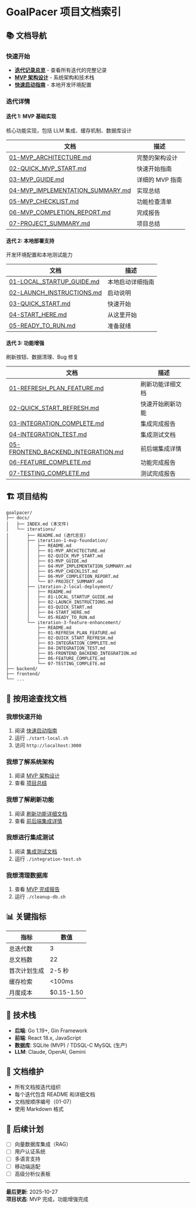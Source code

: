# GoalPacer 项目文档索引

## 📚 文档导航

### 快速开始
- **[迭代记录总览](./iterations/README.md)** - 查看所有迭代的完整记录
- **[MVP 架构设计](./iterations/iteration-1-mvp-foundation/01-MVP_ARCHITECTURE.md)** - 系统架构和技术栈
- **[快速启动指南](./iterations/iteration-2-local-deployment/01-LOCAL_STARTUP_GUIDE.md)** - 本地开发环境配置

### 迭代详情

#### 迭代 1: MVP 基础实现
核心功能实现，包括 LLM 集成、缓存机制、数据库设计

| 文档 | 描述 |
|------|------|
| [01-MVP_ARCHITECTURE.md](./iterations/iteration-1-mvp-foundation/01-MVP_ARCHITECTURE.md) | 完整的架构设计 |
| [02-QUICK_MVP_START.md](./iterations/iteration-1-mvp-foundation/02-QUICK_MVP_START.md) | 快速开始指南 |
| [03-MVP_GUIDE.md](./iterations/iteration-1-mvp-foundation/03-MVP_GUIDE.md) | 详细的 MVP 指南 |
| [04-MVP_IMPLEMENTATION_SUMMARY.md](./iterations/iteration-1-mvp-foundation/04-MVP_IMPLEMENTATION_SUMMARY.md) | 实现总结 |
| [05-MVP_CHECKLIST.md](./iterations/iteration-1-mvp-foundation/05-MVP_CHECKLIST.md) | 功能检查清单 |
| [06-MVP_COMPLETION_REPORT.md](./iterations/iteration-1-mvp-foundation/06-MVP_COMPLETION_REPORT.md) | 完成报告 |
| [07-PROJECT_SUMMARY.md](./iterations/iteration-1-mvp-foundation/07-PROJECT_SUMMARY.md) | 项目总结 |

#### 迭代 2: 本地部署支持
开发环境配置和本地测试能力

| 文档 | 描述 |
|------|------|
| [01-LOCAL_STARTUP_GUIDE.md](./iterations/iteration-2-local-deployment/01-LOCAL_STARTUP_GUIDE.md) | 本地启动详细指南 |
| [02-LAUNCH_INSTRUCTIONS.md](./iterations/iteration-2-local-deployment/02-LAUNCH_INSTRUCTIONS.md) | 启动说明 |
| [03-QUICK_START.md](./iterations/iteration-2-local-deployment/03-QUICK_START.md) | 快速开始 |
| [04-START_HERE.md](./iterations/iteration-2-local-deployment/04-START_HERE.md) | 从这里开始 |
| [05-READY_TO_RUN.md](./iterations/iteration-2-local-deployment/05-READY_TO_RUN.md) | 准备就绪 |

#### 迭代 3: 功能增强
刷新按钮、数据清理、Bug 修复

| 文档 | 描述 |
|------|------|
| [01-REFRESH_PLAN_FEATURE.md](./iterations/iteration-3-feature-enhancement/01-REFRESH_PLAN_FEATURE.md) | 刷新功能详细文档 |
| [02-QUICK_START_REFRESH.md](./iterations/iteration-3-feature-enhancement/02-QUICK_START_REFRESH.md) | 快速开始刷新功能 |
| [03-INTEGRATION_COMPLETE.md](./iterations/iteration-3-feature-enhancement/03-INTEGRATION_COMPLETE.md) | 集成完成报告 |
| [04-INTEGRATION_TEST.md](./iterations/iteration-3-feature-enhancement/04-INTEGRATION_TEST.md) | 集成测试文档 |
| [05-FRONTEND_BACKEND_INTEGRATION.md](./iterations/iteration-3-feature-enhancement/05-FRONTEND_BACKEND_INTEGRATION.md) | 前后端集成详情 |
| [06-FEATURE_COMPLETE.md](./iterations/iteration-3-feature-enhancement/06-FEATURE_COMPLETE.md) | 功能完成报告 |
| [07-TESTING_COMPLETE.md](./iterations/iteration-3-feature-enhancement/07-TESTING_COMPLETE.md) | 测试完成报告 |

## 🏗️ 项目结构

```
goalpacer/
├── docs/
│   ├── INDEX.md (本文件)
│   └── iterations/
│       ├── README.md (迭代总览)
│       ├── iteration-1-mvp-foundation/
│       │   ├── README.md
│       │   ├── 01-MVP_ARCHITECTURE.md
│       │   ├── 02-QUICK_MVP_START.md
│       │   ├── 03-MVP_GUIDE.md
│       │   ├── 04-MVP_IMPLEMENTATION_SUMMARY.md
│       │   ├── 05-MVP_CHECKLIST.md
│       │   ├── 06-MVP_COMPLETION_REPORT.md
│       │   └── 07-PROJECT_SUMMARY.md
│       ├── iteration-2-local-deployment/
│       │   ├── README.md
│       │   ├── 01-LOCAL_STARTUP_GUIDE.md
│       │   ├── 02-LAUNCH_INSTRUCTIONS.md
│       │   ├── 03-QUICK_START.md
│       │   ├── 04-START_HERE.md
│       │   └── 05-READY_TO_RUN.md
│       └── iteration-3-feature-enhancement/
│           ├── README.md
│           ├── 01-REFRESH_PLAN_FEATURE.md
│           ├── 02-QUICK_START_REFRESH.md
│           ├── 03-INTEGRATION_COMPLETE.md
│           ├── 04-INTEGRATION_TEST.md
│           ├── 05-FRONTEND_BACKEND_INTEGRATION.md
│           ├── 06-FEATURE_COMPLETE.md
│           └── 07-TESTING_COMPLETE.md
├── backend/
├── frontend/
└── ...
```

## 🎯 按用途查找文档

### 我想快速开始
1. 阅读 [快速启动指南](./iterations/iteration-2-local-deployment/01-LOCAL_STARTUP_GUIDE.md)
2. 运行 `./start-local.sh`
3. 访问 `http://localhost:3000`

### 我想了解系统架构
1. 阅读 [MVP 架构设计](./iterations/iteration-1-mvp-foundation/01-MVP_ARCHITECTURE.md)
2. 查看 [项目总结](./iterations/iteration-1-mvp-foundation/07-PROJECT_SUMMARY.md)

### 我想了解刷新功能
1. 阅读 [刷新功能详细文档](./iterations/iteration-3-feature-enhancement/01-REFRESH_PLAN_FEATURE.md)
2. 查看 [前后端集成详情](./iterations/iteration-3-feature-enhancement/05-FRONTEND_BACKEND_INTEGRATION.md)

### 我想进行集成测试
1. 阅读 [集成测试文档](./iterations/iteration-3-feature-enhancement/04-INTEGRATION_TEST.md)
2. 运行 `./integration-test.sh`

### 我想清理数据库
1. 查看 [MVP 完成报告](./iterations/iteration-1-mvp-foundation/06-MVP_COMPLETION_REPORT.md)
2. 运行 `./cleanup-db.sh`

## 📊 关键指标

| 指标 | 数值 |
|------|------|
| 总迭代数 | 3 |
| 总文档数 | 22 |
| 首次计划生成 | 2-5 秒 |
| 缓存检索 | <100ms |
| 月度成本 | $0.15-1.50 |

## 🔧 技术栈

- **后端**: Go 1.19+, Gin Framework
- **前端**: React 18.x, JavaScript
- **数据库**: SQLite (MVP) / TDSQL-C MySQL (生产)
- **LLM**: Claude, OpenAI, Gemini

## 📝 文档维护

- 所有文档按迭代组织
- 每个迭代包含 README 和详细文档
- 文档按顺序编号（01-07）
- 使用 Markdown 格式

## 🚀 后续计划

- [ ] 向量数据库集成（RAG）
- [ ] 用户认证系统
- [ ] 多语言支持
- [ ] 移动端适配
- [ ] 高级分析仪表板

---

**最后更新**: 2025-10-27  
**项目状态**: MVP 完成，功能增强完成
